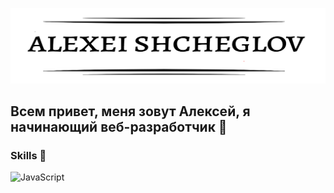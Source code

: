 ![Header](https://github.com/alxschg/alxschg/blob/main/assets/header.PNG)

## Всем привет, меня зовут Алексей, я начинающий веб-разработчик 👋

### Skills 🔨
![JavaScript](https://img.shields.io/badge/-JavaScript-090909?style=for-the-badge&logo=JavaScript)
